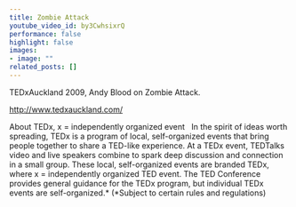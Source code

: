 ```yaml
---
title: Zombie Attack
youtube_video_id: by3CwhsixrQ
performance: false
highlight: false
images: 
- image: ""
related_posts: []
---
```


TEDxAuckland 2009, Andy Blood on Zombie Attack.

http://www.tedxauckland.com/

About TEDx, x = independently organized event   In the spirit of ideas worth spreading, TEDx is a program of local, self-organized events that bring people together to share a TED-like experience. At a TEDx event, TEDTalks video and live speakers combine to spark deep discussion and connection in a small group. These local, self-organized events are branded TEDx, where x = independently organized TED event. The TED Conference provides general guidance for the TEDx program, but individual TEDx events are self-organized.* (*Subject to certain rules and regulations)
